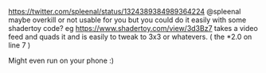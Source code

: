 https://twitter.com/spleenal/status/1324389384989364224 @spleenal maybe overkill or not usable for you but you could do it easily with some shadertoy code? eg https://www.shadertoy.com/view/3d3Bz7 takes a video feed and quads it and is easily to tweak to 3x3 or whatevers. ( the *2.0 on line 7 )

Might even run on your phone :)
